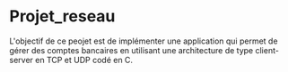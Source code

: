 # Projet_reseau

L'objectif de ce peojet est de implémenter une application qui permet de gérer des comptes bancaires en utilisant une architecture de type client-server en TCP et UDP codé en C.
